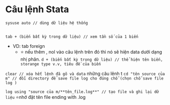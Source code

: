 # Câu lệnh Stata

`sysuse auto // dùng dữ liệu hệ thống` 
##
`tab + (biến bất kỳ trong dữ liệu) // xem tần số của 1 biến`
- VD: tab foreign
  - ⭐ nếu thêm , nol vào câu lệnh trên đó thì nó sẽ hiện data dưới dạng nhị phân.
`d + (biến bất kỳ trong dữ liệu) // thể hiện tên biến, storange type v.v, tiêu đề của biến`

`clear // xóa hết lệnh đã gõ và data`
những câu lênh t
`cd "tên source của m" // đổi directory để save file log cho đúng chỗ (chọn chỗ save file log )`

`log using "source của m/**tên_file.log**" // tạo file và ghi lại dữ liệu`
⭐nhớ đặt tên file ending with .log



